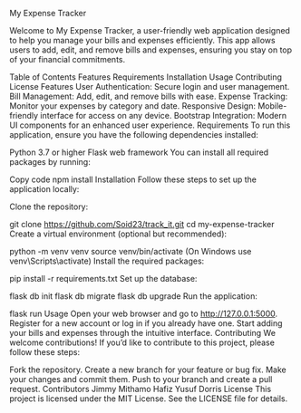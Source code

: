 
My Expense Tracker

Welcome to My Expense Tracker, a user-friendly web application designed to help you manage your bills and expenses efficiently. This app allows users to add, edit, and remove bills and expenses, ensuring you stay on top of your financial commitments.

Table of Contents
Features
Requirements
Installation
Usage
Contributing
License
Features
User Authentication: Secure login and user management.
Bill Management: Add, edit, and remove bills with ease.
Expense Tracking: Monitor your expenses by category and date.
Responsive Design: Mobile-friendly interface for access on any device.
Bootstrap Integration: Modern UI components for an enhanced user experience.
Requirements
To run this application, ensure you have the following dependencies installed:

Python 3.7 or higher
Flask web framework
You can install all required packages by running:

Copy code
npm install
Installation
Follow these steps to set up the application locally:

Clone the repository:

git clone https://github.com/Soid23/track_it.git
cd my-expense-tracker
Create a virtual environment (optional but recommended):

python -m venv venv
source venv/bin/activate (On Windows use venv\Scripts\activate)
Install the required packages:

pip install -r requirements.txt
Set up the database:

flask db init
flask db migrate
flask db upgrade
Run the application:

flask run
Usage
Open your web browser and go to http://127.0.0.1:5000.
Register for a new account or log in if you already have one.
Start adding your bills and expenses through the intuitive interface.
Contributing
We welcome contributions! If you’d like to contribute to this project, please follow these steps:

Fork the repository.
Create a new branch for your feature or bug fix.
Make your changes and commit them.
Push to your branch and create a pull request.
Contributors
Jimmy Mithamo
Hafiz Yusuf
Dorris
License
This project is licensed under the MIT License. See the LICENSE file for details.


